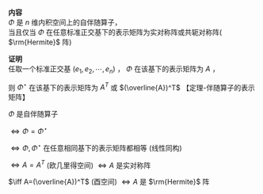 **内容**  
 $\Phi$ 是 $n$ 维内积空间上的自伴随算子，  
当且仅当 $\Phi$ 在任意标准正交基下的表示矩阵为实对称阵或共轭对称阵( $\rm{Hermite}$ 阵)  
  
**证明**  
任取一个标准正交基 $(e_1,e_2,\cdots,e_n)$ ， $\Phi$ 在该基下的表示矩阵为 $A$ ，  
  
则 $\Phi^\star$ 在该基下的表示矩阵为 $A^T$ 或 $(\overline{A})^T$ 【定理-伴随算子的表示矩阵】  
  
 $\Phi$ 是自伴随算子  
  
 $\iff\Phi=\Phi^\star$   
  
 $\iff\Phi,\Phi^\star$ 在任意相同基下的表示矩阵都相等 (线性同构)  
  
 $\iff A=A^T$ (欧几里得空间) $\iff A$ 是实对称阵  
  
 $\iff A=(\overline{A})^T$  (酉空间) $\iff A$ 是 $\rm{Hermite}$ 阵  
